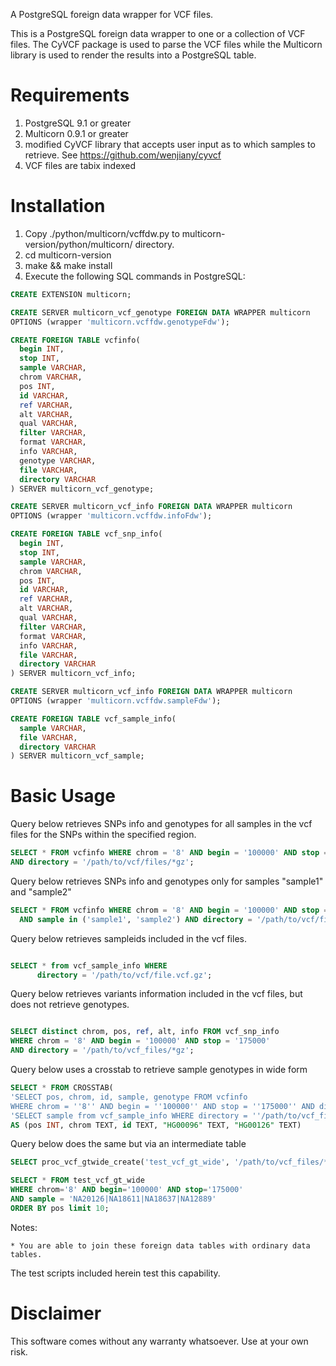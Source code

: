 

A PostgreSQL foreign data wrapper for VCF files.

This is a PostgreSQL foreign data wrapper to one or a collection of VCF files. The CyVCF package is used to parse the VCF files while the Multicorn library is used to render the results into a PostgreSQL table.

Requirements
============

1. PostgreSQL 9.1 or greater
2. Multicorn 0.9.1 or greater
3. modified CyVCF library that accepts user input as to which samples to retrieve. See https://github.com/wenjiany/cyvcf
4. VCF files are tabix indexed


Installation
============

1. Copy ./python/multicorn/vcffdw.py to multicorn-version/python/multicorn/ directory.
2. cd multicorn-version
3. make && make install 
4. Execute the following SQL commands in PostgreSQL:

```sql
CREATE EXTENSION multicorn;

CREATE SERVER multicorn_vcf_genotype FOREIGN DATA WRAPPER multicorn 
OPTIONS (wrapper 'multicorn.vcffdw.genotypeFdw');

CREATE FOREIGN TABLE vcfinfo(
  begin INT,
  stop INT,
  sample VARCHAR,
  chrom VARCHAR,
  pos INT,
  id VARCHAR,
  ref VARCHAR,
  alt VARCHAR,
  qual VARCHAR,
  filter VARCHAR,
  format VARCHAR,
  info VARCHAR,
  genotype VARCHAR,
  file VARCHAR,
  directory VARCHAR
) SERVER multicorn_vcf_genotype;

CREATE SERVER multicorn_vcf_info FOREIGN DATA WRAPPER multicorn 
OPTIONS (wrapper 'multicorn.vcffdw.infoFdw');

CREATE FOREIGN TABLE vcf_snp_info(
  begin INT,
  stop INT,
  sample VARCHAR,
  chrom VARCHAR,
  pos INT,
  id VARCHAR,
  ref VARCHAR,
  alt VARCHAR,
  qual VARCHAR,
  filter VARCHAR,
  format VARCHAR,
  info VARCHAR,
  file VARCHAR,
  directory VARCHAR
) SERVER multicorn_vcf_info;

CREATE SERVER multicorn_vcf_info FOREIGN DATA WRAPPER multicorn
OPTIONS (wrapper 'multicorn.vcffdw.sampleFdw');

CREATE FOREIGN TABLE vcf_sample_info(
  sample VARCHAR,
  file VARCHAR,
  directory VARCHAR
) SERVER multicorn_vcf_sample;
```

Basic Usage
============

Query below retrieves SNPs info and genotypes for all samples in the vcf files for the SNPs within the specified region.

```sql
SELECT * FROM vcfinfo WHERE chrom = '8' AND begin = '100000' AND stop = '175000' 
AND directory = '/path/to/vcf/files/*gz';
```

Query below retrieves SNPs info and genotypes only for samples "sample1" and "sample2"

```sql
SELECT * FROM vcfinfo WHERE chrom = '8' AND begin = '100000' AND stop = '175000' 
  AND sample in ('sample1', 'sample2') AND directory = '/path/to/vcf/files/*gz';
```

Query below retrieves sampleids included in the vcf files.

```sql

SELECT * from vcf_sample_info WHERE 
      directory = '/path/to/vcf/file.vcf.gz';
```

Query below retrieves variants information included in the vcf files, but
does not retrieve genotypes.

```sql

SELECT distinct chrom, pos, ref, alt, info FROM vcf_snp_info 
WHERE chrom = '8' AND begin = '100000' AND stop = '175000' 
AND directory = '/path/to/vcf_files/*gz';
```

Query below uses a crosstab to retrieve sample genotypes in wide form

```sql
SELECT * FROM CROSSTAB(
'SELECT pos, chrom, id, sample, genotype FROM vcfinfo 
WHERE chrom = ''8'' AND begin = ''100000'' AND stop = ''175000'' AND directory = ''/path/to/vcf_files/*gz'' order by 1', 
'SELECT sample from vcf_sample_info WHERE directory = ''/path/to/vcf_files/*gz'' and sample in (''HG00096'', ''HG00126'') ')
AS (pos INT, chrom TEXT, id TEXT, "HG00096" TEXT, "HG00126" TEXT)
```

Query below does the same but via an intermediate table

```sql
SELECT proc_vcf_gtwide_create('test_vcf_gt_wide', '/path/to/vcf_files/*.vcf.gz');

SELECT * FROM test_vcf_gt_wide 
WHERE chrom='8' AND begin='100000' AND stop='175000'
AND sample = 'NA20126|NA18611|NA18637|NA12889'
ORDER BY pos limit 10;
```
Notes:

    * You are able to join these foreign data tables with ordinary data tables.
The test scripts included herein test this capability.

Disclaimer
==========

This software comes without any warranty whatsoever.  Use at your own risk.
